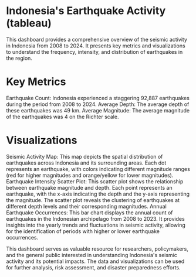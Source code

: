 # Indonesia's Earthquake Activity (tableau)

This dashboard provides a comprehensive overview of the seismic activity in Indonesia from 2008 to 2024. It presents key metrics and visualizations to understand the frequency, intensity, and distribution of earthquakes in the region.

# Key Metrics

Earthquake Count: Indonesia experienced a staggering 92,887 earthquakes during the period from 2008 to 2024.
Average Depth: The average depth of these earthquakes was 49 km.
Average Magnitude: The average magnitude of the earthquakes was 4 on the Richter scale.

# Visualizations

Seismic Activity Map: This map depicts the spatial distribution of earthquakes across Indonesia and its surrounding areas. Each dot represents an earthquake, with colors indicating different magnitude ranges (red for higher magnitudes and orange/yellow for lower magnitudes).
Earthquake Intensity Scatter Plot: This scatter plot shows the relationship between earthquake magnitude and depth. Each point represents an earthquake, with the x-axis indicating the depth and the y-axis representing the magnitude. The scatter plot reveals the clustering of earthquakes at different depth levels and their corresponding magnitudes.
Annual Earthquake Occurrences: This bar chart displays the annual count of earthquakes in the Indonesian archipelago from 2008 to 2023. It provides insights into the yearly trends and fluctuations in seismic activity, allowing for the identification of periods with higher or lower earthquake occurrences.

This dashboard serves as valuable resource for researchers, policymakers, and the general public interested in understanding Indonesia's seismic activity and its potential impacts. The data and visualizations can be used for further analysis, risk assessment, and disaster preparedness efforts.

